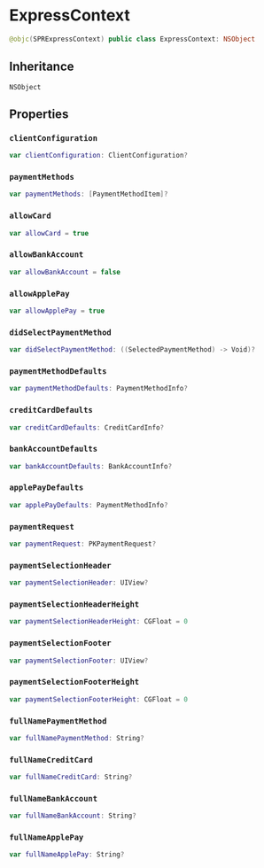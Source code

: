 # ExpressContext

``` swift
@objc(SPRExpressContext) public class ExpressContext: NSObject
```

## Inheritance

`NSObject`

## Properties

### `clientConfiguration`

``` swift
var clientConfiguration: ClientConfiguration?
```

### `paymentMethods`

``` swift
var paymentMethods: [PaymentMethodItem]?
```

### `allowCard`

``` swift
var allowCard = true
```

### `allowBankAccount`

``` swift
var allowBankAccount = false
```

### `allowApplePay`

``` swift
var allowApplePay = true
```

### `didSelectPaymentMethod`

``` swift
var didSelectPaymentMethod: ((SelectedPaymentMethod) -> Void)?
```

### `paymentMethodDefaults`

``` swift
var paymentMethodDefaults: PaymentMethodInfo?
```

### `creditCardDefaults`

``` swift
var creditCardDefaults: CreditCardInfo?
```

### `bankAccountDefaults`

``` swift
var bankAccountDefaults: BankAccountInfo?
```

### `applePayDefaults`

``` swift
var applePayDefaults: PaymentMethodInfo?
```

### `paymentRequest`

``` swift
var paymentRequest: PKPaymentRequest?
```

### `paymentSelectionHeader`

``` swift
var paymentSelectionHeader: UIView?
```

### `paymentSelectionHeaderHeight`

``` swift
var paymentSelectionHeaderHeight: CGFloat = 0
```

### `paymentSelectionFooter`

``` swift
var paymentSelectionFooter: UIView?
```

### `paymentSelectionFooterHeight`

``` swift
var paymentSelectionFooterHeight: CGFloat = 0
```

### `fullNamePaymentMethod`

``` swift
var fullNamePaymentMethod: String?
```

### `fullNameCreditCard`

``` swift
var fullNameCreditCard: String?
```

### `fullNameBankAccount`

``` swift
var fullNameBankAccount: String?
```

### `fullNameApplePay`

``` swift
var fullNameApplePay: String?
```

